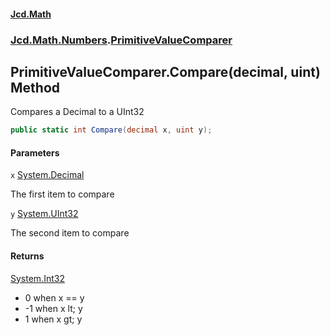 #### [Jcd.Math](index.md 'index')
### [Jcd.Math.Numbers](Jcd.Math.Numbers.md 'Jcd.Math.Numbers').[PrimitiveValueComparer](Jcd.Math.Numbers.PrimitiveValueComparer.md 'Jcd.Math.Numbers.PrimitiveValueComparer')

## PrimitiveValueComparer.Compare(decimal, uint) Method

Compares a Decimal to a UInt32

```csharp
public static int Compare(decimal x, uint y);
```
#### Parameters

<a name='Jcd.Math.Numbers.PrimitiveValueComparer.Compare(decimal,uint).x'></a>

`x` [System.Decimal](https://docs.microsoft.com/en-us/dotnet/api/System.Decimal 'System.Decimal')

The first item to compare

<a name='Jcd.Math.Numbers.PrimitiveValueComparer.Compare(decimal,uint).y'></a>

`y` [System.UInt32](https://docs.microsoft.com/en-us/dotnet/api/System.UInt32 'System.UInt32')

The second item to compare

#### Returns
[System.Int32](https://docs.microsoft.com/en-us/dotnet/api/System.Int32 'System.Int32')  
*  0 when x == y  
* -1 when x lt; y  
*  1 when x gt; y